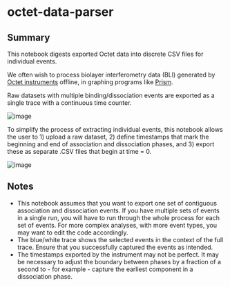 # octet-data-parser
## Summary
This notebook digests exported Octet data into discrete CSV files for individual events.

We often wish to process biolayer interferometry data (BLI) generated by [Octet instruments](https://www.sartorius.com/en/products/biolayer-interferometry) offline, in graphing programs like [Prism](https://www.graphpad.com/features). 

Raw datasets with multiple binding/dissociation events are exported as a single trace with a continuous time counter.

![image](https://github.com/krs-lab/octet-data-parser/assets/98188225/2f4feafa-3802-4052-af56-cd2011ce2655)

To simplify the process of extracting individual events, this notebook allows the user to 1) upload a raw dataset, 2) define timestamps that mark the beginning and end of association and dissociation phases, and 3) export these as separate .CSV files that begin at time = 0.

![image](https://github.com/krs-lab/octet-data-parser/assets/98188225/2c32b0ea-9b6f-449a-b98b-d5c7afd02282)

## Notes

* This notebook assumes that you want to export one set of contiguous association and dissociation events. If you have multiple sets of events in a single run, you will have to run through the whole process for each set of events. For more complex analyses, with more event types, you may want to edit the code accordingly.
* The blue/white trace shows the selected events in the context of the full trace. Ensure that you successfully captured the events as intended.
* The timestamps exported by the instrument may not be perfect. It may be necessary to adjust the boundary between phases by a fraction of a second to - for example - capture the earliest component in a dissociation phase.
